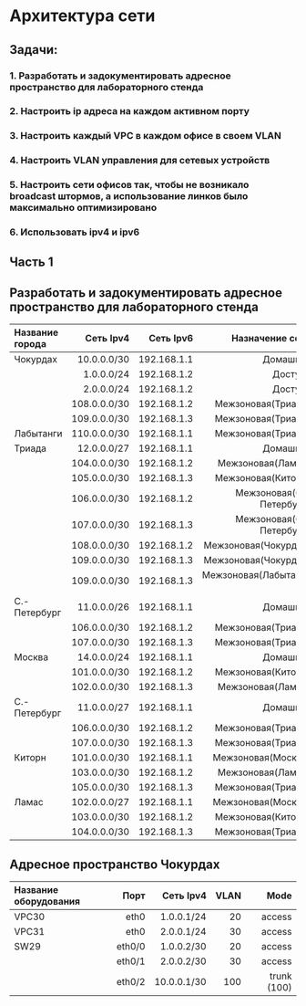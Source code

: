 
# Архитектура сети 

## Задачи:
### 1. Разработать и задокументировать адресное пространство для лабораторного стенда
### 2. Настроить ip адреса на каждом активном порту
### 3. Настроить каждый VPC в каждом офисе в своем VLAN
### 4. Настроить VLAN управления для сетевых устройств
### 5. Настроить сети офисов так, чтобы не возникало broadcast штормов, а использование линков было максимально оптимизировано
### 6. Использовать ipv4 и ipv6

## Часть 1
## Разработать и задокументировать адресное пространство для лабораторного стенда

| Название города  | Сеть Ipv4        | Сеть Ipv6   | Назначение сети          |
| :----------------|-----------------:| -----------:|-------------------------:|
| Чокурдах         |10.0.0.0/30       | 192.168.1.1 | Домашняя                 | 
|                  |1.0.0.0/24        | 192.168.1.2 | Доступа                  |
|                  |2.0.0.0/24        | 192.168.1.2 | Доступа                  | 
|                  |108.0.0.0/30      | 192.168.1.2 | Межзоновая(Триада)       | 
|                  |109.0.0.0/30      | 192.168.1.3 | Межзоновая(Триада)       | 
| Лабытанги        |110.0.0.0/30      | 192.168.1.1 | Межзоновая(Триада)       | 
| Триада           |12.0.0.0/27       | 192.168.1.1 | Домашняя                 | 
|                  |104.0.0.0/30      | 192.168.1.2 | Межзоновая(Ламас)        | 
|                  |105.0.0.0/30      | 192.168.1.3 | Межзоновая(Киторн)       |
|                  |106.0.0.0/30      | 192.168.1.2 | Межзоновая(С.-Петербург) | 
|                  |107.0.0.0/30      | 192.168.1.3 | Межзоновая(С.-Петербург) | 
|                  |108.0.0.0/30      | 192.168.1.2 | Межзоновая(Чокурдах)     | 
|                  |109.0.0.0/30      | 192.168.1.3 | Межзоновая(Чокурдах)     | 
|                  |109.0.0.0/30      | 192.168.1.3 | Межзоновая(Лабытанги )   | 
| С.-Петербург     |11.0.0.0/26       | 192.168.1.1 | Домашняя                 | 
|                  |106.0.0.0/30      | 192.168.1.2 | Межзоновая(Триада)       | 
|                  |107.0.0.0/30      | 192.168.1.3 | Межзоновая(Триада)       | 
| Москва           |14.0.0.0/24       | 192.168.1.1 | Домашняя                 | 
|                  |101.0.0.0/30      | 192.168.1.2 | Межзоновая(Киторн)       | 
|                  |102.0.0.0/30      | 192.168.1.3 | Межзоновая(Ламас)        | 
| С.-Петербург     |11.0.0.0/27       | 192.168.1.1 | Домашняя                 | 
|                  |106.0.0.0/30      | 192.168.1.2 | Межзоновая(Триада)       | 
|                  |107.0.0.0/30      | 192.168.1.3 | Межзоновая(Триада)       | 
| Киторн           |101.0.0.0/30      | 192.168.1.1 | Межзоновая(Москва)       | 
|                  |103.0.0.0/30      | 192.168.1.2 | Межзоновая(Ламас)        | 
|                  |105.0.0.0/30      | 192.168.1.3 | Межзоновая(Триада)       | 
| Ламас            |102.0.0.0/27      | 192.168.1.1 | Межзоновая(Москва)       | 
|                  |103.0.0.0/30      | 192.168.1.2 | Межзоновая(Киторн)       | 
|                  |104.0.0.0/30      | 192.168.1.3 | Межзоновая(Триада)       | 

## Адресное пространство Чокурдах

| Название оборудования  |Порт              | Сеть Ipv4        | VLAN | Mode        |
| :----------------------|-----------------:|-----------------:|-----:|------------:|
| VPC30                  |eth0              |1.0.0.1/24        | 20   | access      |
| VPC31                  |eth0              |2.0.0.1/24        | 30   | access      |
| SW29                   |eth0/0            |1.0.0.2/30        | 20   | access      |
|                        |eth0/1            |2.0.0.2/30        | 30   | access      |
|                        |eth0/2            |10.0.0.1/30       | 100  | trunk (100) |
